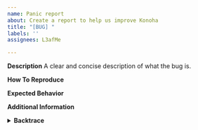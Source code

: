 ```yaml
---
name: Panic report
about: Create a report to help us improve Konoha
title: "[BUG] "
labels: ''
assignees: L3afMe

---
```


**Description**
A clear and concise description of what the bug is.

**How To Reproduce**
<!-- Steps to reproduce the panic, if unable to then state "Not reproducible".
Example:
1. Go to '...'
2. Click on '....'
3. Scroll down to '....'
4. See error -->

**Expected Behavior**
<!-- A clear and concise description of what you expected to happen when the panic occurred. -->

**Additional Information**
<!-- Add any other context about the problem here. -->

<details> 
  <summary><b>Backtrace</b></summary>

<!-- Paste the contents of the backtrace here -->

</details>
